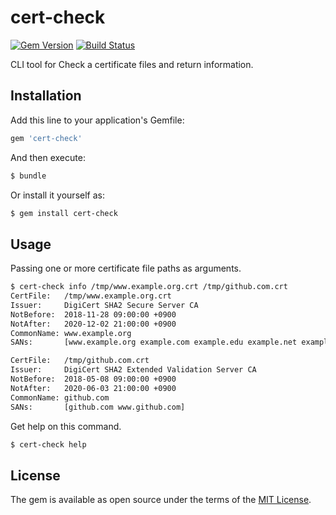 # cert-check

[![Gem Version](https://badge.fury.io/rb/cert-check.svg)](https://badge.fury.io/rb/cert-check)
[![Build Status](https://travis-ci.org/ryoma123/cert-check.svg?branch=master)](https://travis-ci.org/ryoma123/cert-check)

CLI tool for Check a certificate files and return information.

## Installation

Add this line to your application's Gemfile:

```ruby
gem 'cert-check'
```

And then execute:

```sh
$ bundle
```

Or install it yourself as:

```sh
$ gem install cert-check
```

## Usage

Passing one or more certificate file paths as arguments.

```sh
$ cert-check info /tmp/www.example.org.crt /tmp/github.com.crt
CertFile:   /tmp/www.example.org.crt
Issuer:     DigiCert SHA2 Secure Server CA
NotBefore:  2018-11-28 09:00:00 +0900
NotAfter:   2020-12-02 21:00:00 +0900
CommonName: www.example.org
SANs:       [www.example.org example.com example.edu example.net example.org www.example.com www.example.edu www.example.net]

CertFile:   /tmp/github.com.crt
Issuer:     DigiCert SHA2 Extended Validation Server CA
NotBefore:  2018-05-08 09:00:00 +0900
NotAfter:   2020-06-03 21:00:00 +0900
CommonName: github.com
SANs:       [github.com www.github.com]
```

Get help on this command.

```sh
$ cert-check help
```

## License

The gem is available as open source under the terms of the [MIT License](https://opensource.org/licenses/MIT).
